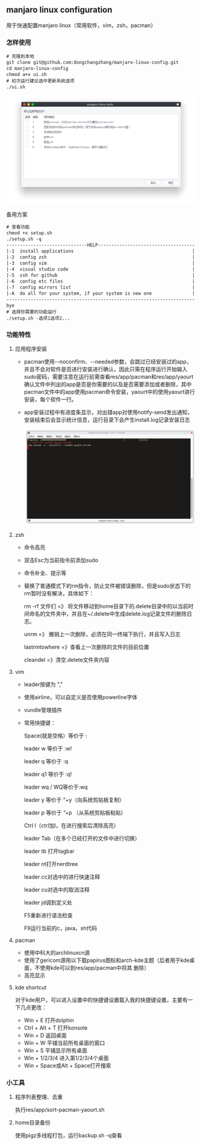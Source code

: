 ## manjaro linux configuration

用于快速配置manjaro linux（常用软件，vim，zsh，pacman）

### 怎样使用

```shell
# 克隆到本地
git clone git@github.com:dongchangzhang/manjaro-linux-config.git
cd manjaro-linux-config
chmod a+x ui.sh
# 初次运行建议选中更新系统选项
./ui.sh
```

![ui](preview/ui.png)

备用方案

```shell
# 查看功能
chmod +x setup.sh
./setup.sh -q
------------------------------HELP------------------------------------
|-1  install applications                                            |
|-2  config zsh                                                      |
|-3  config vim                                                      |
|-4  visual studio code                                              |
|-5  ssh for github                                                  |
|-6  config etc files                                                |
|-7  config mirrors list                                             |          
|-A  do all for your system, if your system is new one               |
----------------------------------------------------------------------
bye
# 选择你需要的功能运行
./setup.sh -选项1选项2...
```

### 功能特性

1. 应用程序安装

   * pacman使用--noconfirm、--needed参数，会跳过已经安装过的app，并且不会对软件是否进行安装进行确认，因此只需在程序运行开始输入sudo密码，需要注意在运行前需查看res/app/pacman和res/app/yaourt确认文件中列出的app是否是你需要的以及是否需要添加或者删除，其中pacman文件中的app使用pacman命令安装，yaourt中的使用yaourt进行安装，每个软件一行。

   * app安装过程中有进度条显示，对出错app对使用notify-send发出通知，安装结束后会显示统计信息，运行目录下会产生install.log记录安装日志

     ![instal](preview/install.png)

2. zsh

   * 命令高亮

   * 双击Esc为当前指令前添加sudo

   * 命令补全、提示等

   * 替换了普通模式下的rm指令，防止文件被错误删除，但是sudo状态下的rm暂时没有解决，具体如下：

     rm -rf  文件们 =》 将文件移动到home目录下的.delete目录中的以当前时间命名的文件夹中，并且在~/.delete中生成delete.log记录文件的删除日志。

     unrm  =》 撤销上一次删除，必须在同一终端下执行，并且写入日志

     lastrmtowhere =》查看上一次删除的文件的目前位置

     cleandel  =》清空.delete文件夹内容

3. vim

   * leader按键为 ","

   * 使用airline，可以自定义是否使用powerline字体

   * vundle管理插件

   * 常用快捷键：

     Space(就是空格）等价于 :

     leader w  等价于 :w!

     leader q  等价于 :q

     leader q1 等价于 :q!

     leader wq / WQ等价于:wq

     leader y 等价于 “+y（向系统剪贴板复制）

     leader p 等价于 ”+p （从系统剪贴板粘贴）

     Ctrl l（ctrl加l，在进行搜索后清除高亮）

     leader Tab（在多个已经打开的文件中进行切换）

     leader tb 打开tagbar

     leader nt打开nerdtree

     leader cc对选中的进行快速注释

     leader cu对选中的取消注释

     leader jd调到定义处

     F5重新进行语法检查

     F9运行当前的c，java，sh代码

4. pacman

   * 使用中科大的archlinuxcn源
   * 使用了gericom源用以下载papirus图标和arch-kde主题（后者用于kde桌面，不使用kde可以到res/app/pacman中将其 删除）
   * 高亮显示

5. kde shortcut

   对于kde用户，可以进入设置中的快捷键设置载入我的快捷键设置，主要有一下几点更改：

   * Win + E 打开dolphin
   * Ctrl + Alt + T 打开konsole
   * Win + D 返回桌面
   * Win + W 平铺当前所有桌面的窗口
   * Win + S 平铺显示所有桌面
   * Win + 1/2/3/4 进入第1/2/3/4个桌面
   * Win + Space或Alt + Space打开搜索

### 小工具

1. 程序列表整理、去重

   执行res/app/sort-pacman-yaourt.sh

2. home目录备份

   使用pigz多线程打包，运行backup.sh -q查看



